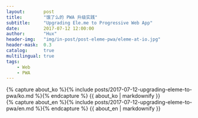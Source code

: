 ```yaml
---
layout:       post
title:        "饿了么的 PWA 升级实践"
subtitle:     "Upgrading Ele.me to Progressive Web App"
date:         2017-07-12 12:00:00
author:       "Hux"
header-img:   "img/in-post/post-eleme-pwa/eleme-at-io.jpg"
header-mask:  0.3
catalog:      true
multilingual: true
tags:
    - Web
    - PWA
---
```


<!-- Korean Version -->
<div class="ko post-container">
    {% capture about_ko %}{% include posts/2017-07-12-upgrading-eleme-to-pwa/ko.md %}{% endcapture %}
    {{ about_ko | markdownify }}
</div>

<!-- English Version -->
<div class="en post-container">
    {% capture about_en %}{% include posts/2017-07-12-upgrading-eleme-to-pwa/en.md %}{% endcapture %}
    {{ about_en | markdownify }}
</div>
